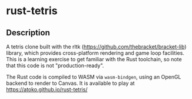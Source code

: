 # rust-tetris
## Description
A tetris clone built with the rltk (https://github.com/thebracket/bracket-lib) library, which provides cross-platform rendering and game loop facilities. This is a learning exercise to get familiar with the Rust toolchain, so note that this code is not "production-ready".

The Rust code is compiled to WASM via `wasm-bindgen`, using an OpenGL backend to render to Canvas. It is available to play at https://atoko.github.io/rust-tetris/
